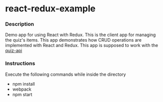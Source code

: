 # react-redux-example
<h3>Description</h3>
<p>
Demo app for using React with Redux. 
This is the client app for managing the quiz's items.
This app demonstrates how CRUD operations are implemented with React and Redux.
This app is supposed to work with the <a href="https://github.com/EmmanuelCorrales/rails-api-example">quiz-api</a>
</p>

<h3>Instructions</h3>
<p>Execute the following commands while inside the directory</p>
<ul>
<li>npm install</li>
<li>webpack</li>
<li>npm start</li>
</ul>
